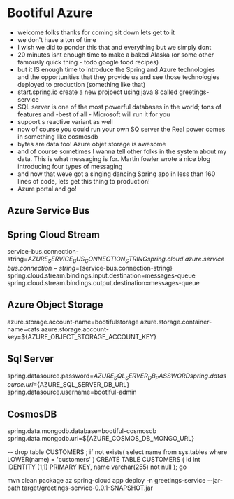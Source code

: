 # Bootiful Azure 


* welcome folks thanks for coming sit down lets get to it 
* we don't have a ton of time 
* I wish we did to ponder this that and everything but we simply dont
* 20 minutes isnt enough time to make a baked Alaska (or some other famously quick thing - todo google food recipes)
* but it IS enough time to introduce the Spring and Azure technologies and the opportunities that they provide us and see those technologies deployed to production (something like that) 
* start.spring.io create a new projpect using java 8 called greetings-service
* SQL server is one of the most powerful databases in the world; tons of features and -best of all - Microsoft will run it for you 
* support s reactive variant as well 
* now of course you could run your own SQ server the Real power comes in something like cosmosdb 
* bytes are data too! Azure objet storage is awesome 
* and of course sometimes I wanna tell other folks in the system about my data. This is what messaging is for. Martin fowler wrote a nice blog introducing four types of messaging 
* and now that weve got a singing dancing Spring app in less than 160 lines of code, lets get this thing to production! 
* Azure portal and go! 

<!-- application.properties -->

##
## Azure Service Bus
## Spring Cloud Stream
service-bus.connection-string=${AZURE_SERVICE_BUS_CONNECTION_STRING}
spring.cloud.azure.servicebus.connection-string=${service-bus.connection-string}
spring.cloud.stream.bindings.input.destination=messages-queue
spring.cloud.stream.bindings.output.destination=messages-queue
##
## Azure Object Storage
azure.storage.account-name=bootifulstorage
azure.storage.container-name=cats
azure.storage.account-key=${AZURE_OBJECT_STORAGE_ACCOUNT_KEY}
##
## Sql Server
spring.datasource.password=${AZURE_SQL_SERVER_DB_PASSWORD}
spring.datasource.url=${AZURE_SQL_SERVER_DB_URL}
spring.datasource.username=bootiful-admin
##
## CosmosDB
spring.data.mongodb.database=bootiful-cosmosdb
spring.data.mongodb.uri=${AZURE_COSMOS_DB_MONGO_URL}

 
 <!-- schema.sql -->
 -- drop table CUSTOMERS ;
if not exists(
        select name
        from sys.tables
        where LOWER(name) = 'customers'
    )
CREATE TABLE CUSTOMERS
(
    id   int IDENTITY (1,1) PRIMARY KEY,
    name varchar(255) not null
);
go


<!-- deploy.sh -->



mvn clean package
az spring-cloud app deploy -n greetings-service --jar-path target/greetings-service-0.0.1-SNAPSHOT.jar 
